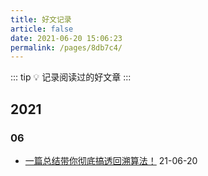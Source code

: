 ```yaml
---
title: 好文记录
article: false
date: 2021-06-20 15:06:23
permalink: /pages/8db7c4/
---
```


::: tip 💡
记录阅读过的好文章
:::

## 2021
### 06
- [一篇总结带你彻底搞透回溯算法！](https://zhuanlan.zhihu.com/p/302415065) 21-06-20
